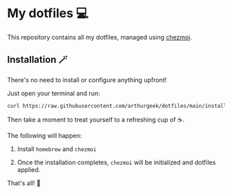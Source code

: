 # My dotfiles 💻

This repository contains all my dotfiles, managed using [chezmoi](https://www.chezmoi.io).

## Installation 🪄

There's no need to install or configure anything upfront!

Just open your terminal and run:

```sh
curl https://raw.githubusercontent.com/arthurgeek/dotfiles/main/install.sh | bash
```

Then take a moment to treat yourself to a refreshing cup of ☕️.

The following will happen:

1. Install `homebrew` and `chezmoi`

2. Once the installation completes, `chezmoi` will be initialized and dotfiles applied.

That's all! 🚀
